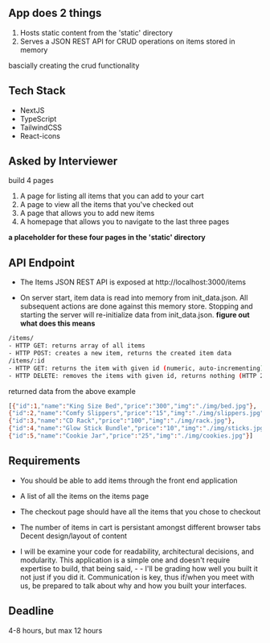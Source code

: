 ## App does 2 things

1. Hosts static content from the 'static' directory
1. Serves a JSON REST API for CRUD operations on items stored in memory

bascially creating the crud functionality

## Tech Stack

- NextJS
- TypeScript
- TailwindCSS
- React-icons

## Asked by Interviewer

build 4 pages

1. A page for listing all items that you can add to your cart
1. A page to view all the items that you've checked out
1. A page that allows you to add new items
1. A homepage that allows you to navigate to the last three pages

**a placeholder for these four pages in the 'static' directory**

## API Endpoint

- The Items JSON REST API is exposed at http://localhost:3000/items

- On server start, item data is read into memory from init_data.json. All subsequent actions are done against this memory store. Stopping and starting the server will re-initialize data from init_data.json. **figure out what does this means**

```bash
/items/
- HTTP GET: returns array of all items
- HTTP POST: creates a new item, returns the created item data
/items/:id
- HTTP GET: returns the item with given id (numeric, auto-incrementing). HTTP 404 if item not found
- HTTP DELETE: removes the items with given id, returns nothing (HTTP 204)
```

returned data from the above example

```bash
[{"id":1,"name":"King Size Bed","price":"300","img":"./img/bed.jpg"},
{"id":2,"name":"Comfy Slippers","price":"15","img":"./img/slippers.jpg"},
{"id":3,"name":"CD Rack","price":"100","img":"./img/rack.jpg"},
{"id":4,"name":"Glow Stick Bundle","price":"10","img":"./img/sticks.jpg"},
{"id":5,"name":"Cookie Jar","price":"25","img":"./img/cookies.jpg"}]
```

## Requirements

- You should be able to add items through the front end application

- A list of all the items on the items page

- The checkout page should have all the items that you chose to checkout

- The number of items in cart is persistant amongst different browser tabs
  Decent design/layout of content

- I will be examine your code for readability, architectural decisions, and modularity. This application is a simple one and doesn't require expertise to build, that being said, - - I'll be grading how well you built it not just if you did it. Communication is key, thus if/when you meet with us, be prepared to talk about why and how you built your interfaces.

## Deadline

4-8 hours, but max 12 hours
